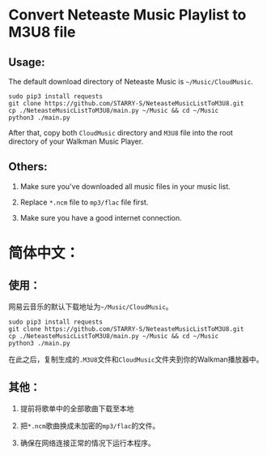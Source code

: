 # Convert Neteaste Music Playlist to M3U8 file

## Usage:

The default download directory of Neteaste Music is `~/Music/CloudMusic`.

```
sudo pip3 install requests
git clone https://github.com/STARRY-S/NeteasteMusicListToM3U8.git
cp ./NeteasteMusicListToM3U8/main.py ~/Music && cd ~/Music
python3 ./main.py
```

After that, copy both `CloudMusic` directory and `M3U8` file into the root directory of your Walkman Music Player.

## Others:

1. Make sure you've downloaded all music files in your music list.

2. Replace `*.ncm` file to `mp3/flac` file first.

3. Make sure you have a good internet connection.

# 简体中文：

## 使用：

网易云音乐的默认下载地址为`~/Music/CloudMusic`。

```
sudo pip3 install requests
git clone https://github.com/STARRY-S/NeteasteMusicListToM3U8.git
cp ./NeteasteMusicListToM3U8/main.py ~/Music && cd ~/Music
python3 ./main.py
```

在此之后，复制生成的`.M3U8`文件和`CloudMusic`文件夹到你的Walkman播放器中。

## 其他：

1. 提前将歌单中的全部歌曲下载至本地

2. 把`*.ncm`歌曲换成未加密的`mp3/flac`的文件。

3. 确保在网络连接正常的情况下运行本程序。
